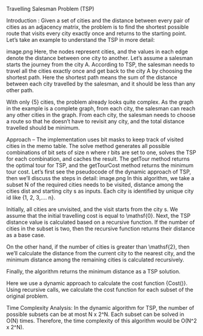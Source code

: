 Travelling Salesman Problem (TSP) 

Introduction :
Given a set of cities and the distance between every pair of cities as an adjacency matrix, 
the problem is to find the shortest possible route that visits every city exactly once and returns to the starting point.
Let’s take an example to understand the TSP in more detail:

image.png
Here, the nodes represent cities, and the values in each edge denote the distance between one city to another. Let’s assume a salesman starts the journey from the city A. According to TSP, the salesman needs to travel all the cities exactly once and get back to the city A by choosing the shortest path. Here the shortest path means the sum of the distance between each city travelled by the salesman, and it should be less than any other path.

With only {5} cities, the problem already looks quite complex. As the graph in the example is a complete graph, from each city, the salesman can reach any other cities in the graph. From each city, the salesman needs to choose a route so that he doesn’t have to revisit any city, and the total distance travelled should be minimum.


 
Approach –
The implementation uses bit masks to keep track of visited cities in the memo table.
The solve method generates all possible combinations of bit sets of size n where r bits are set to one, solves the TSP for each combination, 
and caches the result. The getTour method returns the optimal tour for TSP, and the getTourCost method returns the minimum tour cost. 
Let’s first see the pseudocode of the dynamic approach of TSP, then we’ll discuss the steps in detail:
image.png
In this algorithm, we take a subset N of the required cities needs to be visited, distance among the cities dist and starting city s as inputs. Each city is identified by unique city id like {1, 2, 3,.... n}.

Initially, all cities are unvisited, and the visit starts from the city s. We assume that the initial travelling cost is equal to \mathsf{0}. Next, the TSP distance value is calculated based on a recursive function. If the number of cities in the subset is two, then the recursive function returns their distance as a base case.

On the other hand, if the number of cities is greater than \mathsf{2}, then we’ll calculate the distance from the current city to the nearest city, and the minimum distance among the remaining cities is calculated recursively.

Finally, the algorithm returns the minimum distance as a TSP solution.

Here we use a dynamic approach to calculate the cost function  {Cost()}. Using recursive calls, we calculate the cost function for each subset of the original problem.

 Time Complexity Analysis:
 In the dynamic algorithm for TSP, the number of possible subsets can be at most N x 2^N. Each subset can be solved in O(N) times.
 Therefore, the time complexity of this algorithm would be O(N^2 x 2^N).